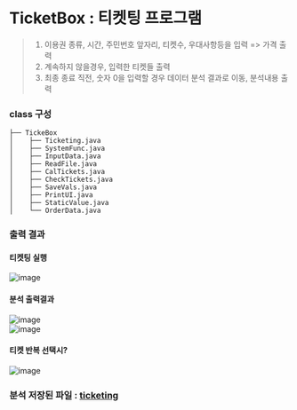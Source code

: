 # TicketBox : 티켓팅 프로그램  
> 1. 이용권 종류, 시간, 주민번호 앞자리, 티켓수, 우대사항등을 입력 => 가격 출력
> 2. 계속하지 않을경우, 입력한 티켓들 출력
> 3. 최종 종료 직전, 숫자 0을 입력할 경우 데이터 분석 결과로 이동, 분석내용 출력

### class 구성
```
├── TickeBox
│    ├── Ticketing.java
│    ├── SystemFunc.java
│    ├── InputData.java
│    ├── ReadFile.java
│    ├── CalTickets.java
│    ├── CheckTickets.java
│    ├── SaveVals.java
│    ├── PrintUI.java
│    ├── StaticValue.java
│    └── OrderData.java
```

### 출력 결과  
#### 티켓팅 실행   
![image](https://user-images.githubusercontent.com/50227588/164381334-a8535083-1544-464a-9d1e-67a3e5bc702c.png)   
#### 분석 출력결과   
![image](https://user-images.githubusercontent.com/50227588/164374635-13366c72-7cf0-4e3f-b8bc-c25ca6356a42.png)   
![image](https://user-images.githubusercontent.com/50227588/164374682-fe8f44b1-32db-4049-9b20-4044b308298b.png)

#### 티켓 반복 선택시?  
![image](https://user-images.githubusercontent.com/50227588/164374547-2c777640-8e50-4683-bd30-954df76986ce.png)   


### 분석 저장된 파일 : [ticketing](https://github.com/HJK9810/Java_ticketing/tree/main/ticketing)  
